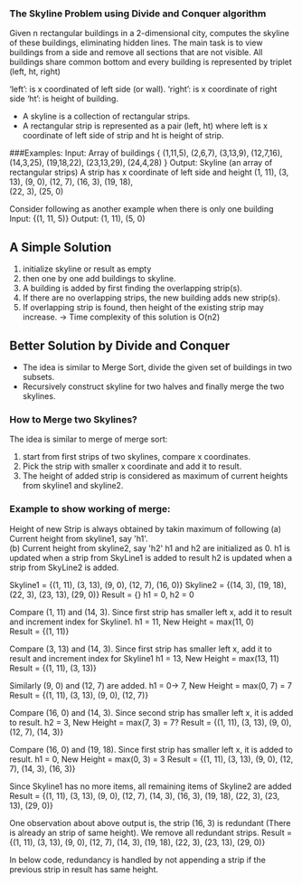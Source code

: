 ### The Skyline Problem using Divide and Conquer algorithm
Given n rectangular buildings in a 2-dimensional city, computes the skyline of these buildings, eliminating hidden lines. The main task is to view buildings from a side and remove all sections that are not visible.
All buildings share common bottom and every building is represented by triplet (left, ht, right)

‘left’: is x coordinated of left side (or wall).
‘right’: is x coordinate of right side
‘ht’: is height of building.

* A skyline is a collection of rectangular strips. 
* A rectangular strip is represented as a pair (left, ht) where left is x coordinate of left side of strip and ht is height of strip.

###Examples:
Input: Array of buildings
       { (1,11,5), (2,6,7), (3,13,9), (12,7,16), (14,3,25),
         (19,18,22), (23,13,29), (24,4,28) }
Output: Skyline (an array of rectangular strips)
        A strip has x coordinate of left side and height 
        (1, 11), (3, 13), (9, 0), (12, 7), (16, 3), (19, 18),  
        (22, 3), (25, 0)

Consider following as another example when there is only one
building
Input:  {(1, 11, 5)}
Output: (1, 11), (5, 0)

## A Simple Solution 
1. initialize skyline or result as empty
2. then one by one add buildings to skyline. 
3. A building is added by first finding the overlapping strip(s). 
4. If there are no overlapping strips, the new building adds new strip(s). 
5. If overlapping strip is found, then height of the existing strip may increase. 
-> Time complexity of this solution is O(n2)

## Better Solution by Divide and Conquer
- The idea is similar to Merge Sort, divide the given set of buildings in two subsets. 
- Recursively construct skyline for two halves and finally merge the two skylines.

### How to Merge two Skylines?
The idea is similar to merge of merge sort:
1. start from first strips of two skylines, compare x coordinates. 
2. Pick the strip with smaller x coordinate and add it to result. 
3. The height of added strip is considered as maximum of current heights from skyline1 and skyline2.

### Example to show working of merge:
Height of new Strip is always obtained by takin maximum of following
     (a) Current height from skyline1, say 'h1'.  
     (b) Current height from skyline2, say 'h2'
  h1 and h2 are initialized as 0. 
  h1 is updated when a strip from SkyLine1 is added to result 
  h2 is updated when a strip from SkyLine2 is added.
 
  Skyline1 = {(1, 11),  (3, 13),  (9, 0),  (12, 7),  (16, 0)}
  Skyline2 = {(14, 3),  (19, 18), (22, 3), (23, 13),  (29, 0)}
  Result = {}
  h1 = 0, h2 = 0
 
  Compare (1, 11) and (14, 3).  Since first strip has smaller left x,
  add it to result and increment index for Skyline1. 
  h1 = 11, New Height  = max(11, 0)   
  Result =   {(1, 11)}

  Compare (3, 13) and (14, 3). Since first strip has smaller left x,
  add it to result and increment index for Skyline1
  h1 = 13, New Height =  max(13, 11)
  Result =  {(1, 11), (3, 13)}   
  
  Similarly (9, 0) and (12, 7) are added.
  h1 = 0-> 7, New Height =  max(0, 7) = 7
  Result =   {(1, 11), (3, 13), (9, 0), (12, 7)}

  Compare (16, 0) and (14, 3). Since second strip has smaller left x, 
  it is added to result.
  h2 = 3, New Height =  max(7, 3) = 7? 
  Result =   {(1, 11), (3, 13), (9, 0), (12, 7), (14, 3)}

  Compare (16, 0) and (19, 18). Since first strip has smaller left x, 
  it is added to result.
  h1 = 0, New Height =  max(0, 3) = 3
  Result =   {(1, 11), (3, 13), (9, 0), (12, 7), (14, 3), (16, 3)}

Since Skyline1 has no more items, all remaining items of Skyline2 
are added 
  Result =   {(1, 11), (3, 13), (9, 0), (12, 7), (14, 3), (16, 3), 
              (19, 18), (22, 3), (23, 13), (29, 0)}

One observation about above output is, the strip (16, 3) is redundant
(There is already an strip of same height). We remove all redundant 
strips. 
  Result =   {(1, 11), (3, 13), (9, 0), (12, 7), (14, 3), (19, 18), 
              (22, 3), (23, 13), (29, 0)}

In below code, redundancy is handled by not appending a strip if the 
previous strip in result has same height.

